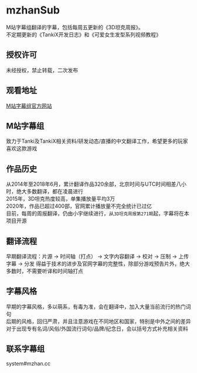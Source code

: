 # mzhanSub
M站字幕组翻译的字幕，包括每周五更新的《3D坦克周报》。  
不定期更新的《TankiX开发日志》和《可爱女生发型系列视频教程》
## 授权许可
未经授权，禁止转载，二次发布
## 观看地址
[M站字幕组官方网站](https://mzhan.mantoufan.com)
## M站字幕组
致力于Tanki及TankiX相关资料/研发动态/直播的中文翻译工作，希望更多的玩家喜欢这款游戏
## 作品历史
从2014年至2018年6月，累计翻译作品320余部，北京时间与UTC时间相差八小时，绝大多数翻译，都在凌晨进行  
2015年，3D坦克热度较高，单集播放量平均3万  
2020年，作品已超过400部，官网累计播放量不完全统计已过亿  
目前，每周的周报翻译，仍由小宇继续进行，从`3D坦克周报第271期`起，字幕将在本项目开源
## 翻译流程
早期翻译流程：片源 → 时间轴（打点） → 文字内容翻译 → 校对 → 压制 → 上传字幕 → 分发
得益于技术的进步及官网字幕的完整性，除部分游戏预告片外，绝大多数时，不需要听译和时间轴打点
## 字幕风格
早期的字幕风格，多以萌系，有毒为准，会在翻译中，加入大量当前流行的热门词句  
后期的风格，回归严肃，并且注意游戏在不同地区和国家，特别是中外之间的差异
对于出现专有名词/风俗/外国流行词句/品牌/纪念日，会以括号方式补充相关资料
## 联系字幕组
system#mzhan.cc
